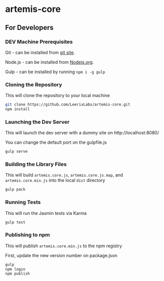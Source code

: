 # artemis-core

## For Developers

### DEV Machine Prerequisites
Git - can be installed from [git site](https://git-scm.com/downloads).

Node.js - can be installed from [Nodejs.org](https://nodejs.org).

Gulp - can be installed by running `npm i -g gulp`
    
### Cloning the Repository
This will clone the repository to your local machine
```sh
git clone https://github.com/LeerixLabs/artemis-core.git
npm install
``` 

### Launching the Dev Server
This will launch the dev server with a dummy site on http://localhost:8080/

You can change the default port on the gulpfile.js
```sh
gulp serve
```

### Building the Library Files
This will build `artemis.core.js`, `artemis.core.js.map`, and `artemis.core.min.js` into the local `dist` directory
```sh
gulp pack
```

### Running Tests
This will run the Jasmin tests via Karma
```sh
gulp test
```

### Publishing to npm
This will publish `artemis.core.min.js` to the npm registry

First, update the new version number on package.json
```sh
gulp
npm login
npm publish
```
